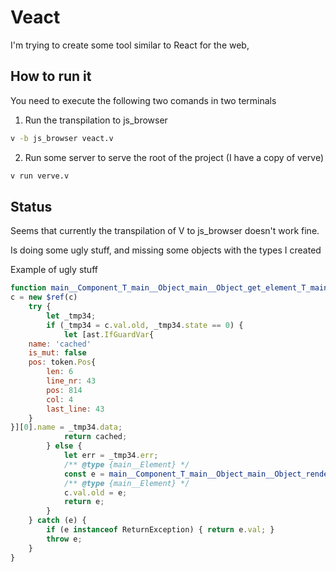 # Veact
I'm trying to create some tool similar to React for the web,

## How to run it
You need to execute the following two comands in two terminals
1. Run the transpilation to js_browser
```sh
v -b js_browser veact.v
```
2. Run some server to serve the root of the project (I have a copy of verve)
```sh
v run verve.v
```


## Status

Seems that currently the transpilation of V to js_browser doesn't work fine. 

Is doing some ugly stuff, and missing some objects with the types I created

Example of ugly stuff
```js
function main__Component_T_main__Object_main__Object_get_element_T_main__Object_main__Object(c) {
c = new $ref(c)
	try {
		let _tmp34;
		if (_tmp34 = c.val.old, _tmp34.state == 0) {
			let [ast.IfGuardVar{
    name: 'cached'
    is_mut: false
    pos: token.Pos{
        len: 6
        line_nr: 43
        pos: 814
        col: 4
        last_line: 43
    }
}][0].name = _tmp34.data;
			return cached;
		} else {
			let err = _tmp34.err;
			/** @type {main__Element} */
			const e = main__Component_T_main__Object_main__Object_render_T_main__Object_main__Object(c.valueOf(),);
			/** @type {main__Element} */
			c.val.old = e;
			return e;
		}
	} catch (e) { 
		if (e instanceof ReturnException) { return e.val; } 
		throw e;
	}
}
```
